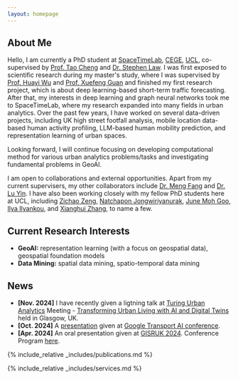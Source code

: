 ```yaml
---
layout: homepage
---
```


## About Me

Hello, I am currently a PhD student at [SpaceTimeLab](https://www.ucl.ac.uk/spacetimelab), [CEGE](https://www.ucl.ac.uk/civil-environmental-geomatic-engineering/), [UCL](https://www.ucl.ac.uk/), co-supervised by [Prof. Tao Cheng](https://www.ucl.ac.uk/civil-environmental-geomatic-engineering/people/prof-tao-cheng) and [Dr. Stephen Law](https://profiles.ucl.ac.uk/21695-stephen-law). I was first exposed to scientific research during my master's study, where I was supervised by [Prof. Huayi Wu](http://www.lmars.whu.edu.cn/prof_web/why/index.html) and [Prof. Xuefeng Guan](https://liesmars.whu.edu.cn/info/1167/5936.htm) and finished my first research project, which is about deep learning-based short-term traffic forecasting. After that, my interests in deep learning and graph neural networks took me to SpaceTimeLab, where my research expanded into many fields in urban analytics. Over the past few years, I have worked on several data-driven projects, including UK high street footfall analysis, mobile location data-based human activity profiling, LLM-based human mobility prediction, and representation learning of urban spaces. 

Looking forward, I will continue focusing on developing computational method for various urban analytics problems/tasks and investigating fundamental problems in GeoAI. 

I am open to collaborations and external opportunities. Apart from my current supervisers, my other collaborators include [Dr. Meng Fang](https://www.liverpool.ac.uk/people/meng-fang) and [Dr. Lu Yin](http://luuyin.com/). I have also been working closely with my fellow PhD students here at UCL, including [Zichao Zeng](https://www.zengzichao.com/), [Natchapon Jongwiriyanurak](https://profiles.ucl.ac.uk/79254-natchapon-jongwiriyanurak), [June Moh Goo](https://profiles.ucl.ac.uk/96956-june-moh-goo), [Ilya Ilyankou](https://ilyankou.com/), and [Xianghui Zhang](https://profiles.ucl.ac.uk/79532-xianghui-zhang/about), to name a few.

## Current Research Interests
- **GeoAI:** representation learning (with a focus on geospatial data), geospatial foundation models
- **Data Mining:** spatial data mining, spatio-temporal data mining

## News

- **[Nov. 2024]** I have recently given a ligtning talk at [Turing Urban Analytics](https://www.turing.ac.uk/research/research-programmes/urban-analytics) Meeting - [Transforming Urban Living with AI and Digital Twins](https://www.turing.ac.uk/events/transforming-urban-living-ai-and-digital-twins) held in Glasgow, UK.
- **[Oct. 2024]** A [presentation](https://sites.google.com/dft.gov.uk/datascienceintransportcon/presentations-major-tom/ai-express-talks/where-would-i-go-next-large-language-models-as-human-mobility-predictors) given at [Google Transport AI conference](https://sites.google.com/dft.gov.uk/datascienceintransportcon/home).
- **[Apr. 2024]** An oral presentation given at [GISRUK 2024](https://2024.gisruk.org/). Conference Program [here](https://2024.gisruk.org//program/).

{% include_relative _includes/publications.md %}

{% include_relative _includes/services.md %}
